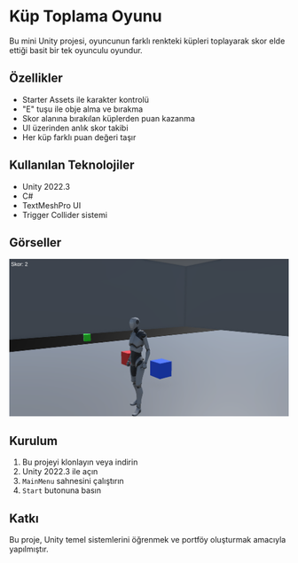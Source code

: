# Küp Toplama Oyunu 

Bu mini Unity projesi, oyuncunun farklı renkteki küpleri toplayarak skor elde ettiği basit bir tek oyunculu oyundur.

## Özellikler
- Starter Assets ile karakter kontrolü
- "E" tuşu ile obje alma ve bırakma
- Skor alanına bırakılan küplerden puan kazanma
- UI üzerinden anlık skor takibi
- Her küp farklı puan değeri taşır

## Kullanılan Teknolojiler
- Unity 2022.3
- C#
- TextMeshPro UI
- Trigger Collider sistemi

## Görseller
![Oyun içi ekran görüntüsü](Assets/Screenshots/inGame.png)

## Kurulum
1. Bu projeyi klonlayın veya indirin
2. Unity 2022.3 ile açın
3. `MainMenu` sahnesini çalıştırın
4. `Start` butonuna basın

## Katkı
Bu proje, Unity temel sistemlerini öğrenmek ve portföy oluşturmak amacıyla yapılmıştır.
